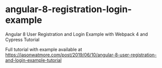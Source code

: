 # angular-8-registration-login-example

Angular 8 User Registration and Login Example with Webpack 4 and Cypress Tutorial


Full tutorial with example available at https://jasonwatmore.com/post/2019/06/10/angular-8-user-registration-and-login-example-tutorial